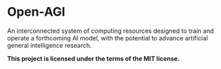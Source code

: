 # Open-AGI
An interconnected system of computing resources designed to train and operate a forthcoming AI model, with the potential to advance artificial general intelligence research.




**This project is licensed under the terms of the MIT license.**
